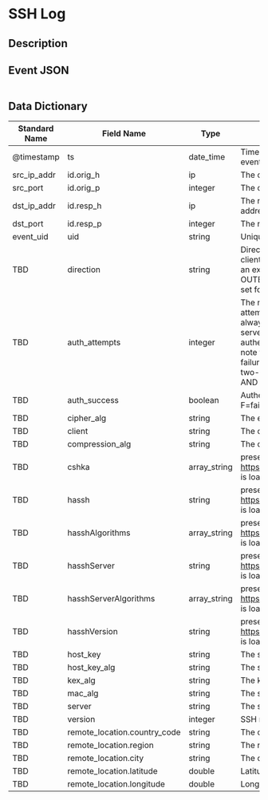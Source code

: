 # SSH Log

## Description

## Event JSON

```json
```

## Data Dictionary

|	        Standard Name       	|            Field Name             |       	    Type            	|   	    Description          	|	     Sample Value           	|
|	-------------------------------	|	-------------------------------	|	-------------------------------	|	-------------------------------	|	-------------------------------	|
|     @timestamp     |     ts               |     date_time     |        Timestamp of the beginning of the event in epoch format     |     `1300475167.096535`  |
|     src_ip_addr     |     id.orig_h     |     ip     |     The originating/source IP address     |     `10.1.1.1`     |
|     src_port     |     id.orig_p          |     integer     |       The originating/source port        |     `37682`     |
|     dst_ip_addr     |     id.resp_h     |     ip     |     The responding/destination IP address     |     `10.2.2.2`     |
|     dst_port     |     id.resp_p          |     integer     |       The responding/destination port        |     `22`     |
|     event_uid     |     uid     |     string     |     Unique ID for the connection.     |     `CHhAvVGS1DHFjwGM9`     |
|     TBD     |     direction     |     string     |     Direction of the connection. If the client was a local host logging into an external host, this would be OUTBOUND. INBOUND would be set for the opposite situation     |     ``     |
|     TBD     |     auth_attempts     |     integer     |     The number of authentication attemps we observed. There’s always at least one, since some servers might support no authentication at all. It’s important to note that not all of these are failures, since some servers require two-factor auth (e.g. password AND pubkey)    |  `` |
|     TBD     |     auth_success     |     boolean     |     Authentication result (T=success, F=failure, unset=unknown)    |   `true`  |
|     TBD     |     cipher_alg     |     string     |     The encryption algorithm in use   |  `aes256-cbc`    |
|     TBD     |     client     |     string     |     The client’s version string   |   `SSH-2.0-1.82 sshlib`   |
|     TBD     |     compression_alg     |     string     |     The compression algorithm in use |    `zlib`  |
|     TBD     |     cshka     |     array_string     |     present if https://github.com/salesforce/hassh is loaded)    |   `ssh-ed25519`   |
|     TBD     |     hassh     |     string     |     present if https://github.com/salesforce/hassh is loaded     |   ``  |
|     TBD     |     hasshAlgorithms     |     array_string     |     present if https://github.com/salesforce/hassh is loaded     |     `curve25519-sha256@libssh.org`   |
|     TBD     |     hasshServer     |     string     |     present if https://github.com/salesforce/hassh is loaded     |   ``  |
|     TBD     |     hasshServerAlgorithms     |     array_string     |     present if https://github.com/salesforce/hassh is loaded     |     `[ "curve25519-sha256@libssh.org", "ecdh-sha2-nistp256" ]`  |
|     TBD     |     hasshVersion     |     string     |     present if https://github.com/salesforce/hassh is loaded     |     `1`  |
|     TBD     |     host_key     |     string     |     The server’s key fingerprint    |   `dd:cc:3a:81:40:2a:fa:9b:eb:7e:24:3d:a2:44:7c:e3`
|     TBD     |     host_key_alg     |     string     |     The server host key’s algorithm |    `ssh-rsa`   |
|     TBD     |     kex_alg     |     string     |     The key exchange algorithm in use    |   `diffie-hellman-group-exchange-sha256`  |
|     TBD     |     mac_alg     |     string     |     The signing (MAC) algorithm in use   |  `hmac-sha2-512` |
|     TBD     |     server     |     string     |     The server’s version string   |   `SSH-2.0-OpenSSH_5.3`   |
|     TBD     |     version     |     integer     |     SSH major version (1 or 2)     |     `2` |
|     TBD     |     remote_location.country_code     |     string     |     The country code     |     ``     |
|     TBD     |     remote_location.region     |     string     |     The region     |     ``     |
|     TBD     |     remote_location.city     |     string     |     The city     |     ``     |
|     TBD     |     remote_location.latitude|double|Latitude     |     ``     |
|     TBD     |     remote_location.longitude|double|Longitude     |     ``     |